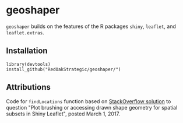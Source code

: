 # geoshaper

`geoshaper` builds on the features of the R packages `shiny`, `leaflet`, and `leaflet.extras`.

## Installation

```
library(devtools)
install_github("RedOakStrategic/geoshaper/")
```

## Attributions 

Code for `findLocations` function based on [StackOverflow solution](https://stackoverflow.com/questions/42528400/plot-brushing-or-accessing-drawn-shape-geometry-for-spatial-subsets-in-shiny-lea) to question "Plot brushing or accessing drawn shape geometry for spatial subsets in Shiny Leaflet", posted March 1, 2017.
